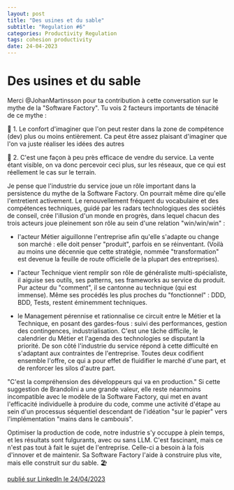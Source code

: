 ```yaml
---
layout: post
title: "Des usines et du sable"
subtitle: "Regulation #6"
categories: Productivity Regulation
tags: cohesion productivity
date: 24-04-2023
---
```

# Des usines et du sable


Merci @JohanMartinsson pour ta contribution à cette conversation sur le mythe de la "Software Factory". Tu vois 2 facteurs importants de ténacité de ce mythe :

🎤 1. Le confort d'imaginer que l'on peut rester dans la zone de compétence (dev) plus ou moins entièrement. Ca peut être assez plaisant d'imaginer que l'on va juste réaliser les idées des autres

<!--more-->
🎤 2. C'est une façon à peu près efficace de vendre du service. La vente étant visible, on va donc percevoir ceci plus, sur les réseaux, que ce qui est réellement le cas sur le terrain.

Je pense que l'industrie du service joue un rôle important dans la persistence du mythe de la Software Factory. On pourrait même dire qu'elle l'entretient activement. Le renouvellement fréquent du vocabulaire et des compétences techniques, guidé par les radars technologiques des sociétés de conseil, crée l'illusion d'un monde en progrès, dans lequel chacun des trois acteurs joue pleinement son rôle au sein d'une relation "win/win/win" :

- l'acteur Métier aiguillonne l'entreprise afin qu'elle s'adapte ou change son marché : elle doit penser "produit", parfois en se réinventant. (Voilà au moins une décennie que cette stratégie, nommée "transformation" est devenue la feuille de route officielle de la plupart des entreprises).

- l'acteur Technique vient remplir son rôle de généraliste multi-spécialiste, il aiguise ses outils, ses patterns, ses frameworks au service du produit. Pur acteur du "comment", il se cantonne au technique (qui est immense). Même ses procédés les plus proches du "fonctionnel" : DDD, BDD, Tests, restent éminemment techniques.

- le Management pérennise et rationnalise ce circuit entre le Métier et la Technique, en posant des gardes-fous : suivi des performances, gestion des contingences, industrialisation. C'est une tâche difficile, le calendrier du Métier et l'agenda des technologies se disputant la priorité. De son côté l'industrie du service répond à cette difficulté en s'adaptant aux contraintes de l'entreprise. Toutes deux codifient ensemble l'offre, ce qui a pour effet de fluidifier le marché d'une part, et de renforcer les silos d'autre part.

"C'est la compréhension des développeurs qui va en production." Si cette suggestion de Brandolini a une grande valeur, elle reste néanmoins incompatible avec le modèle de la Software Factory, qui met en avant l'efficacité individuelle à produire du code, comme une activité d'étape au sein d'un processus séquentiel descendant de l'idéation "sur le papier" vers l'implémentation "mains dans le cambouis".

Optimiser la production de code, notre industrie s'y occuppe à plein temps, et les résultats sont fulgurants, avec ou sans LLM. C'est fascinant, mais ce n'est pas tout à fait le sujet de l'entreprise. Celle-ci a besoin à la fois d'innover et de maintenir. Sa Software Factory l'aide à construire plus vite, mais elle construit sur du sable. 🏖

[publié sur LinkedIn le 24/04/2023](https://www.linkedin.com/posts/christophe-thibaut-35b4657_management-developpement-softwarefactory-activity-7056151336987328512-nuIL?utm_source=share&utm_medium=member_desktop)
